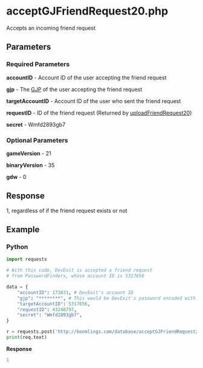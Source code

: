 # acceptGJFriendRequest20.php

Accepts an incoming friend request

## Parameters

### Required Parameters

**accountID** - Account ID of the user accepting the friend request

**gjp** - The [GJP](/topics/encryption/gjp.md) of the user accepting the friend request

**targetAccountID** - Account ID of the user who sent the friend request

**requestID** - ID of the friend request (Returned by [uploadFriendRequest20](/endpoints/uploadFriendRequest20.md))

**secret** - Wmfd2893gb7

### Optional Parameters

**gameVersion** - 21

**binaryVersion** - 35

**gdw** - 0

## Response

1, regardless of if the friend request exists or not

## Example

<!-- tabs:start -->

### **Python**

```py
import requests

# With this code, DevExit is accepted a friend request
# from PasswordFinders, whose account ID is 5317656

data = {
    "accountID": 173831, # DevExit's account ID
    "gjp": "********", # This would be DevExit's password encoded with GJP encryption
    "targetAccountID": 5317656,
    "requestID": 43248797,
    "secret": "Wmfd2893gb7",
}

r = requests.post('http://boomlings.com/database/acceptGJFriendRequest20.php', data=data)
print(req.text)
```

**Response**
```py
1
```

<!-- tabs:end -->